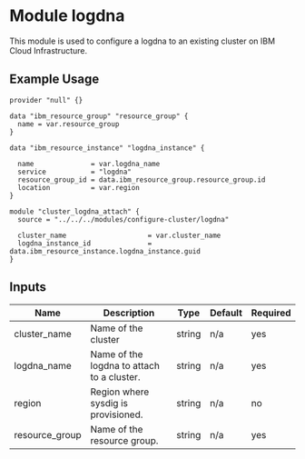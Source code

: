# Module logdna

This module is used to configure a logdna to an existing cluster on IBM Cloud Infrastructure.

## Example Usage
```
provider "null" {}

data "ibm_resource_group" "resource_group" {
  name = var.resource_group
}

data "ibm_resource_instance" "logdna_instance" {

  name              = var.logdna_name
  service           = "logdna"
  resource_group_id = data.ibm_resource_group.resource_group.id
  location          = var.region
}

module "cluster_logdna_attach" {
  source = "../../../modules/configure-cluster/logdna"

  cluster_name                    = var.cluster_name
  logdna_instance_id              = data.ibm_resource_instance.logdna_instance.guid
}
```

<!-- BEGINNING OF PRE-COMMIT-TERRAFORM DOCS HOOK -->
## Inputs

| Name                              | Description                                           | Type   | Default | Required |
|-----------------------------------|-------------------------------------------------------|--------|---------|----------|
| cluster\_name                     | Name of the cluster                                   | string | n/a     | yes      |
| logdna\_name                      | Name of the logdna to attach to a cluster.            | string | n/a     | yes      |
| region                            | Region where sysdig is provisioned.                   | string | n/a     | no       |
| resource\_group                   | Name of the resource group.                           | string | n/a     | yes      |

<!-- END OF PRE-COMMIT-TERRAFORM DOCS HOOK -->


